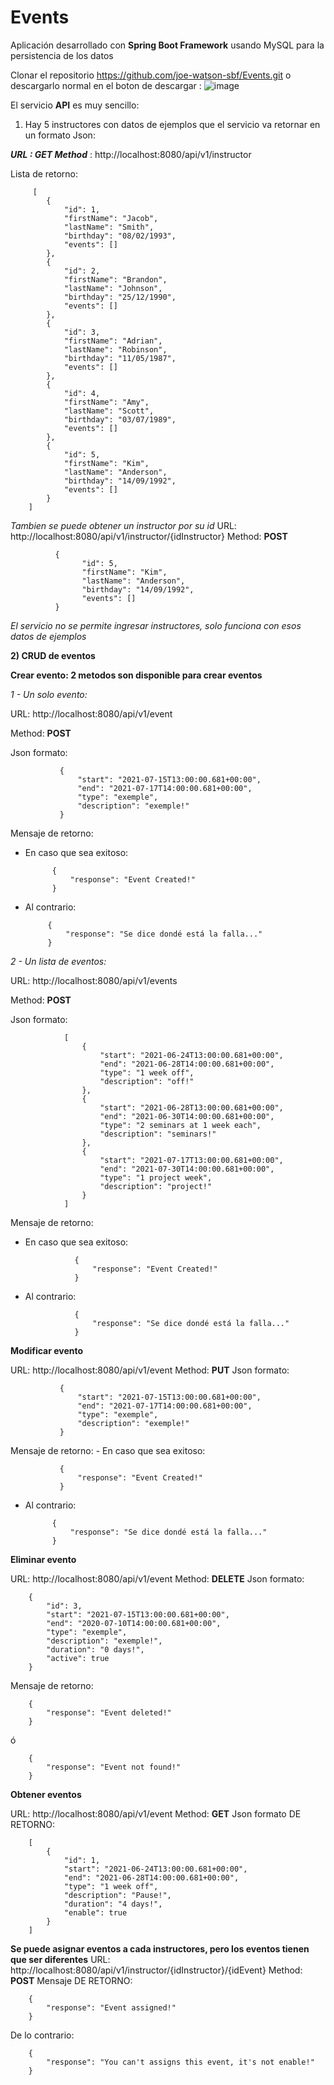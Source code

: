 # Events

Aplicación desarrollado con **Spring Boot Framework** usando MySQL para la persistencia de los datos

Clonar el repositorio https://github.com/joe-watson-sbf/Events.git o descargarlo normal en el boton de descargar :
![image](https://user-images.githubusercontent.com/49710538/123399527-52f57600-d56a-11eb-8d9d-c59aa559f50d.png)

El servicio **API** es muy sencillo:

 1) Hay 5 instructores con datos de ejemplos que el servicio va retornar en un formato Json:
     
***URL : GET Method*** : http://localhost:8080/api/v1/instructor
     
 Lista de retorno:
 
         [
            {
                "id": 1,
                "firstName": "Jacob",
                "lastName": "Smith",
                "birthday": "08/02/1993",
                "events": []
            },
            {
                "id": 2,
                "firstName": "Brandon",
                "lastName": "Johnson",
                "birthday": "25/12/1990",
                "events": []
            },
            {
                "id": 3,
                "firstName": "Adrian",
                "lastName": "Robinson",
                "birthday": "11/05/1987",
                "events": []
            },
            {
                "id": 4,
                "firstName": "Amy",
                "lastName": "Scott",
                "birthday": "03/07/1989",
                "events": []
            },
            {
                "id": 5,
                "firstName": "Kim",
                "lastName": "Anderson",
                "birthday": "14/09/1992",
                "events": []
            }
        ]
 
 _Tambien se puede obtener un instructor por su id_
      URL: http://localhost:8080/api/v1/instructor/{idInstructor}
      Method: **POST**
       
              {
                    "id": 5,
                    "firstName": "Kim",
                    "lastName": "Anderson",
                    "birthday": "14/09/1992",
                    "events": []
              }


 _El servicio no se permite ingresar instructores, solo funciona con esos datos de ejemplos_
 
 **2) CRUD de eventos**
     
 **Crear evento: 2 metodos son disponible para crear eventos**
     
   _1 - Un solo evento:_

   URL: http://localhost:8080/api/v1/event
   
   Method: **POST**
   
   Json formato: 
       
               {
                   "start": "2021-07-15T13:00:00.681+00:00",
                   "end": "2021-07-17T14:00:00.681+00:00",
                   "type": "exemple",
                   "description": "exemple!"
               }

   Mensaje de retorno: 
   
   - En caso que sea exitoso: 

               {
                   "response": "Event Created!"
               }
               
               
   - Al contrario:
        
              {
                  "response": "Se dice dondé está la falla..."
              }
              
              
   _2 - Un lista de eventos:_

URL: http://localhost:8080/api/v1/events

Method: **POST**

Json formato: 
         
                [
                    {
                        "start": "2021-06-24T13:00:00.681+00:00",
                        "end": "2021-06-28T14:00:00.681+00:00",
                        "type": "1 week off",
                        "description": "off!"
                    },
                    {
                        "start": "2021-06-28T13:00:00.681+00:00",
                        "end": "2021-06-30T14:00:00.681+00:00",
                        "type": "2 seminars at 1 week each",
                        "description": "seminars!"
                    },
                    {
                        "start": "2021-07-17T13:00:00.681+00:00",
                        "end": "2021-07-30T14:00:00.681+00:00",
                        "type": "1 project week",
                        "description": "project!"
                    }
                ]

   Mensaje de retorno: 
   - En caso que sea exitoso: 
                    
                    {
                        "response": "Event Created!"
                    }
                    
   - Al contrario:
        
                    {
                        "response": "Se dice dondé está la falla..."
                    }

**Modificar evento**

   URL: http://localhost:8080/api/v1/event
   Method: **PUT**
   Json formato: 
      
               {
                   "start": "2021-07-15T13:00:00.681+00:00",
                   "end": "2021-07-17T14:00:00.681+00:00",
                   "type": "exemple",
                   "description": "exemple!"
               }

  Mensaje de retorno: 
    - En caso que sea exitoso: 

               {
                   "response": "Event Created!"
               }
               
               
  - Al contrario:
        
              {
                  "response": "Se dice dondé está la falla..."
              }



**Eliminar evento**

   URL: http://localhost:8080/api/v1/event
   Method: **DELETE**
   Json formato: 
       
        {
            "id": 3,
            "start": "2021-07-15T13:00:00.681+00:00",
            "end": "2020-07-10T14:00:00.681+00:00",
            "type": "exemple",
            "description": "exemple!",
            "duration": "0 days!",
            "active": true
        }
        
Mensaje de retorno: 

        {
            "response": "Event deleted!"
        }

   ó

        {
            "response": "Event not found!"
        }


**Obtener eventos**

   URL: http://localhost:8080/api/v1/event
   Method: **GET**
   Json formato DE RETORNO: 
       
        [
            {
                "id": 1,
                "start": "2021-06-24T13:00:00.681+00:00",
                "end": "2021-06-28T14:00:00.681+00:00",
                "type": "1 week off",
                "description": "Pause!",
                "duration": "4 days!",
                "enable": true
            }
        ]




**Se puede asignar eventos a cada instructores, pero los eventos tienen que ser diferentes**
    URL: http://localhost:8080/api/v1/instructor/{idInstructor}/{idEvent}
    Method: **POST**
    Mensaje DE RETORNO:

        {
            "response": "Event assigned!"
        }

 De lo contrario:

        {
            "response": "You can't assigns this event, it's not enable!"
        }
